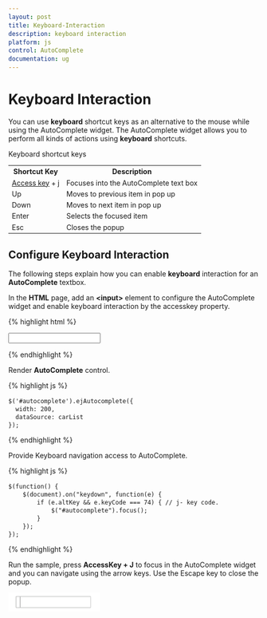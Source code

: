 ```yaml
---
layout: post
title: Keyboard-Interaction
description: keyboard interaction
platform: js
control: AutoComplete
documentation: ug
---
```


# Keyboard Interaction

You can use **keyboard** shortcut keys as an alternative to the mouse while using the AutoComplete widget. The AutoComplete widget allows you to perform all kinds of actions using **keyboard** shortcuts.

Keyboard shortcut keys

<table>
<tr>
<th>Shortcut Key</th><th>Description</th></tr>
<tr>
<td>
<a href="http://en.wikipedia.org/wiki/Access_key">Access key</a> + j	</td><td>
Focuses into the AutoComplete text box</td></tr>
<tr>
<td>
Up</td><td>
Moves to previous item in pop up</td></tr>
<tr>
<td>
Down</td><td>
Moves to next item in pop up</td></tr>
<tr>
<td>
Enter</td><td>
Selects the focused item</td></tr>
<tr>
<td>
Esc</td><td>
Closes the popup</td></tr>
</table>

## Configure Keyboard Interaction

The following steps explain how you can enable **keyboard** interaction for an **AutoComplete** textbox.

 In the **HTML** page, add an **&lt;input&gt;** element to configure the AutoComplete widget and enable keyboard interaction by the accesskey property.

{% highlight html %}

<input type="text" id="autocomplete" accesskey="j" />

{% endhighlight %}


 Render **AutoComplete** control.

{% highlight js %}


    $('#autocomplete').ejAutocomplete({
      width: 200,
      dataSource: carList
    });

{% endhighlight %}


Provide Keyboard navigation access to AutoComplete.

{% highlight js %}


    $(function() {
        $(document).on("keydown", function(e) {
            if (e.altKey && e.keyCode === 74) { // j- key code.
                $("#autocomplete").focus();
            }
        });
    });

{% endhighlight %}



 Run the sample, press **AccessKey + J** to focus in the AutoComplete widget and you can navigate using the arrow keys. Use the Escape key to close the popup.

![](/js/Autocomplete/Keyboard-Interaction_images/Keyboard-Interaction_img1.png)



